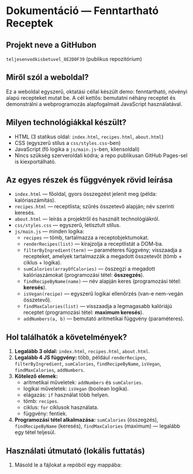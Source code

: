 # Dokumentáció — Fenntartható Receptek

## Projekt neve a GitHubon
`teljesenvedkisbetuvel_8E2D0F39` (publikus repozitórium)

## Miről szól a weboldal?
Ez a weboldal egyszerű, oktatási céllal készült demo: fenntartható, növényi alapú recepteket mutat be. A cél kettős: bemutatni néhány receptet és demonstrálni a webprogramozás alapfogalmait JavaScript használatával.

## Milyen technológiákkal készült?
- HTML (3 statikus oldal: `index.html`, `recipes.html`, `about.html`)
- CSS (egyszerű stílus a `css/styles.css`-ben)
- JavaScript (fő logika a `js/main.js`-ben, kliensoldali)
- Nincs szükség szerveroldali kódra; a repo publikusan GitHub Pages-sel is kiexportálható.

## Az egyes részek és függvények rövid leírása
- `index.html` — főoldal, gyors összegzést jelenít meg (példa: kalóriaszámítás).
- `recipes.html` — receptlista; szűrés összetevő alapján; név szerinti keresés.
- `about.html` — leírás a projektről és használt technológiákról.
- `css/styles.css` — egyszerű, letisztult stílus.
- `js/main.js` — minden logika:
  - `recipes` — tömb, tartalmazza a receptobjektumokat.
  - `renderRecipes(list)` — kirajzolja a receptlistát a DOM-ba.
  - `filterByIngredient(term)` — paraméteres függvény; visszaadja a recepteket, amelyek tartalmazzák a megadott összetevőt (tömb + ciklus + logika).
  - `sumCalories(arrayOfCalories)` — összegzi a megadott kalóriaszámokat (programozási tétel: **összegzés**).
  - `findRecipeByName(name)` — név alapján keres (programozási tétel: **keresés**).
  - `isVegan(recipe)` — egyszerű logikai ellenőrzés (van-e nem-vegán összetevő).
  - `findMaxCalories(list)` — visszaadja a legmagasabb kalóriájú receptet (programozási tétel: **maximum keresés**).
  - `addNumbers(a, b)` — bemutató aritmetikai függvény (paraméteres).

## Hol találhatók a követelmények?
1. **Legalább 3 oldal:** `index.html`, `recipes.html`, `about.html`.
2. **Legalább 4 JS függvény:** több, például `renderRecipes`, `filterByIngredient`, `sumCalories`, `findRecipeByName`, `isVegan`, `findMaxCalories`, `addNumbers`.
3. **Kötelező elemek:**
   - aritmetikai műveletek: `addNumbers` és `sumCalories`.
   - logikai műveletek: `isVegan` (boolean logika).
   - elágazás: `if` használat több helyen.
   - tömb: `recipes`.
   - ciklus: `for` ciklusok használata.
   - függvény: fentiek.
4. **Programozási tétel alkalmazása:** `sumCalories` (összegzés), `findRecipeByName` (keresés), `findMaxCalories` (maximum) — legalább egy tétel teljesül.

## Használati útmutató (lokális futtatás)
1. Másold le a fájlokat a repóból egy mappába:

